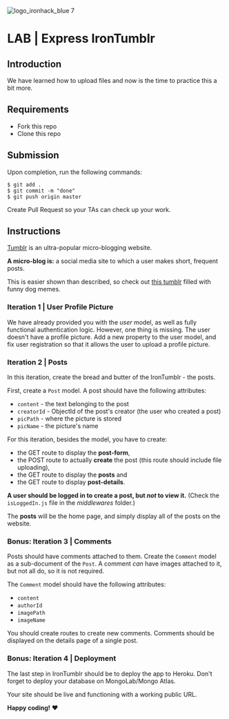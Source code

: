 ![logo_ironhack_blue 7](https://user-images.githubusercontent.com/23629340/40541063-a07a0a8a-601a-11e8-91b5-2f13e4e6b441.png)

# LAB | Express IronTumblr

## Introduction

We have learned how to upload files and now is the time to practice this a bit more.

## Requirements

- Fork this repo
- Clone this repo

## Submission

Upon completion, run the following commands:

```
$ git add .
$ git commit -m "done"
$ git push origin master
```

Create Pull Request so your TAs can check up your work.

## Instructions

[Tumblr](tumblr.com) is an ultra-popular micro-blogging website.

**A micro-blog is:** a social media site to which a user makes short, frequent posts.

This is easier shown than described, so check out [this tumblr](http://bestdogmemes.tumblr.com/) filled with funny dog memes.

### Iteration 1 | User Profile Picture

We have already provided you with the _user_ model, as well as fully functional authentication logic. However, one thing is missing. The user doesn't have a profile picture. Add a new property to the user model, and fix user registration so that it allows the user to upload a profile picture.

### Iteration 2 | Posts

In this iteration, create the bread and butter of the IronTumblr - the posts.

First, create a `Post` model. A post should have the following attributes:

- `content` - the text belonging to the post
- `creatorId` - ObjectId of the post's creator (the user who created a post)
- `picPath` - where the picture is stored
- `picName` - the picture's name

For this iteration, besides the model, you have to create:

- the GET route to display the **post-form**,
- the POST route to actually **create** the post (this route should include file uploading),
- the GET route to display the **posts** and
- the GET route to display **post-details**.

**A user should be logged in to create a post, but _not_ to view it.** (Check the `isLoggedIn.js` file in the _middlewares_ folder.)

The **posts** will be the home page, and simply display all of the posts on the website.

### Bonus: Iteration 3 | Comments

Posts should have comments attached to them. Create the `Comment` model as a sub-document of the `Post`.
A comment _can_ have images attached to it, but not all do, so it is not required.

The `Comment` model should have the following attributes:

- `content`
- `authorId`
- `imagePath`
- `imageName`

You should create routes to create new comments. Comments should be displayed on the details page of a single post.

### Bonus: Iteration 4 | Deployment

The last step in IronTumblr should be to deploy the app to Heroku. Don't forget to deploy your database on MongoLab/Mongo Atlas.

Your site should be live and functioning with a working public URL.

**Happy coding!** :heart:
